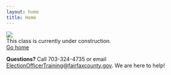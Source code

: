 ```yaml
---
layout: home
title: Home
---
```


<img class="hero-image" src="{{ site.url }}/assets/img/coming-soon-neon-sign.jpg">

<div class="homepage-intro">
This class is currently under construction.
</div>

<div>
<a class="homepage-button" href="/">Go home</a>
</div>

**Questions?** Call 703-324-4735 or email ElectionOfficerTraining@fairfaxcounty.gov. We are here to help!